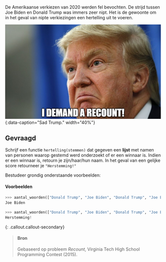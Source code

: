 De Amerikaanse verkiezen van 2020 werden fel bevochten. De strijd tussen Joe Biden en Donald Trump was immers zeer nipt. Het is de gewoonte om in het geval van nipte verkiezingen een hertelling uit te voeren.

![Sad Trump.](media/trump.jpg "Sad Trump."){:data-caption="Sad Trump." width="40%"}

## Gevraagd
Schrijf een functie `hertelling(stemmen)` dat gegeven een **lijst** met namen van personen waarop gestemd werd onderzoekt of er een winnaar is. Indien er een winnaar is, retourn je zijn/haar/hun naam. In het geval van een gelijke score retourneer je `"Herstemming!"`

Bestudeer grondig onderstaande voorbeelden:

#### Voorbeelden

```python
>>> aantal_woorden(["Donald Trump", "Joe Biden", "Donald Trump", "Joe Biden", "Joe Biden"])
Joe Biden
```

```python
>>> aantal_woorden(["Donald Trump", "Joe Biden", "Donald Trump", "Joe Biden", "Donald Trump", "Joe Biden"])
Herstemming!
```

{: .callout.callout-secondary}
>#### Bron
> Gebaseerd op probleem *Recount*, Virginia Tech High School Programming Contest (2015). 
